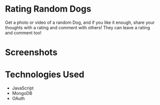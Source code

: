 # Rating Random Dogs
Get a photo or video of a random Dog, and if you like it enough, share your thoughts with a rating and comment with others! They can leave a rating and comment too!

# Screenshots

# Technologies Used
- JavaScript
- MongoDB
- OAuth

